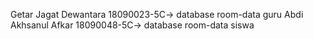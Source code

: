 Getar Jagat Dewantara 18090023-5C-> database room-data guru
Abdi Akhsanul Afkar 18090048-5C-> database room-data siswa

